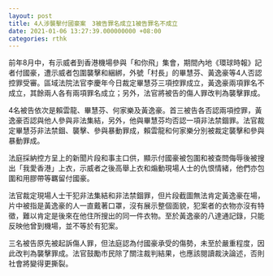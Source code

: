 ```yaml
---
layout: post
title: 4人涉襲擊付國豪案　3被告罪名成立1被告罪名不成立
date: 2021-01-06 13:27:39.000000000 +08:00
categories: rthk
---
```


前年8月中，有示威者到香港機場參與「和你飛」集會，期間內地《環球時報》記者付國豪，遭示威者包圍襲擊和綑綁，外號「村長」的畢慧芬、黃逸豪等4人否認控罪受審。區域法院法官李慶年今日裁定畢慧芬三項控罪成立，黃逸豪兩項罪名不成立，其餘兩人各有兩項罪名成立；另外，法官將被告的傷人罪改判為襲擊罪成。

4名被告依次是賴雲龍、畢慧芬、何家樂及黃逸豪。首三被告各否認兩項控罪，黃逸豪否認與他人參與非法集結，另外，他與畢慧芬均否認一項非法禁錮罪。法官裁定畢慧芬非法禁錮、襲擊、參與暴動罪成，賴雲龍和何家樂分別被裁定襲擊和參與暴動罪成。

法庭採納控方呈上的新聞片段和事主口供，顯示付國豪被包圍和被查問侮辱後被搜出「我愛香港」上衣，示威者之後高舉上衣和煽動現場人士的仇恨情緒，他們亦包圍和用膠帶等羈留付國豪。

法官裁定現場人士干犯非法集結和非法禁錮罪，但片段截圖無法肯定黃逸豪在場，片中被指是黃逸豪的人一直戴著口罩，沒有展示整個面貌，犯案者的衣物亦沒有特徵，難以肯定是後來在他住所搜出的同一件衣物。至於黃逸豪的八達通記錄，只能反映他曾到機場，並不等於有犯案。

三名被告原先被起訴傷人罪，但法庭認為付國豪承受的傷勢，未至於嚴重程度，因此改判為襲擊罪成。法官鼓勵市民除了關注裁判結果，也應該閱讀裁決論述，否則社會將變得更撕裂。
